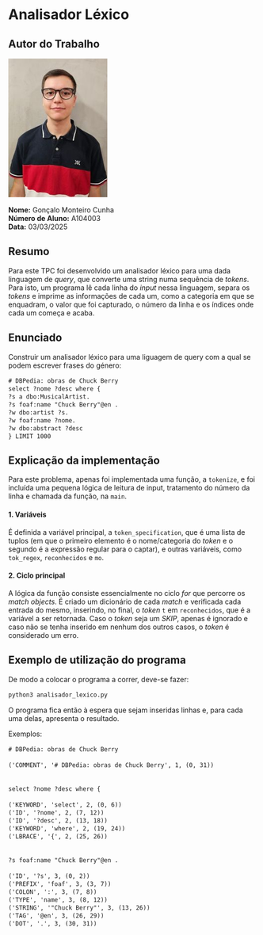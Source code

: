 # Analisador Léxico


## Autor do Trabalho

![Foto](../photo.jpg)

**Nome:** Gonçalo Monteiro Cunha  
**Número de Aluno:** A104003  
**Data:** 03/03/2025  



## Resumo

Para este TPC foi desenvolvido um analisador léxico para uma dada linguagem de *query*, que converte uma string numa sequência de *tokens*. Para isto, um programa lê cada linha do *input* nessa linguagem, separa os *tokens* e imprime as informações de cada um, como a categoria em que se enquadram, o valor que foi capturado, o número da linha e os índices onde cada um começa e acaba.  



## Enunciado

Construir um analisador léxico para uma liguagem de query com a qual se podem escrever frases do género:
```
# DBPedia: obras de Chuck Berry
select ?nome ?desc where {
?s a dbo:MusicalArtist.
?s foaf:name "Chuck Berry"@en .
?w dbo:artist ?s.
?w foaf:name ?nome.
?w dbo:abstract ?desc
} LIMIT 1000  
```



## Explicação da implementação

Para este problema, apenas foi implementada uma função, a `tokenize`, e foi incluída uma pequena lógica de leitura de input, tratamento do número da linha e chamada da função, na `main`.  



#### 1. Variáveis

É definida a variável principal, a `token_specification`, que é uma lista de tuplos (em que o primeiro elemento é o nome/categoria do *token* e o segundo é a expressão regular para o captar), e outras variáveis, como `tok_regex`, `reconhecidos` e `mo`.  


#### 2. Ciclo principal

A lógica da função consiste essencialmente no ciclo *for* que percorre os *match objects*. É criado um dicionário de cada *match* e verificada cada entrada do mesmo, inserindo, no final, o *token* `t` em `reconhecidos`, que é a variável a ser retornada. Caso o *token* seja um *SKIP*, apenas é ignorado e caso não se tenha inserido em nenhum dos outros casos, o *token* é considerado um erro.  



## Exemplo de utilização do programa

De modo a colocar o programa a correr, deve-se fazer:

```sh
python3 analisador_lexico.py 
```

O programa fica então à espera que sejam inseridas linhas e, para cada uma delas, apresenta o resultado.

Exemplos:

```
# DBPedia: obras de Chuck Berry

('COMMENT', '# DBPedia: obras de Chuck Berry', 1, (0, 31))


select ?nome ?desc where {

('KEYWORD', 'select', 2, (0, 6))
('ID', '?nome', 2, (7, 12))
('ID', '?desc', 2, (13, 18))
('KEYWORD', 'where', 2, (19, 24))
('LBRACE', '{', 2, (25, 26))


?s foaf:name "Chuck Berry"@en .

('ID', '?s', 3, (0, 2))
('PREFIX', 'foaf', 3, (3, 7))
('COLON', ':', 3, (7, 8))
('TYPE', 'name', 3, (8, 12))
('STRING', '"Chuck Berry"', 3, (13, 26))
('TAG', '@en', 3, (26, 29))
('DOT', '.', 3, (30, 31))
```